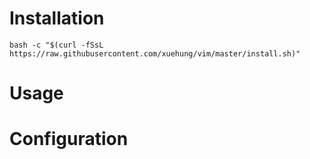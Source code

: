 # Installation
`bash -c "$(curl -fSsL https://raw.githubusercontent.com/xuehung/vim/master/install.sh)"`

# Usage

# Configuration
